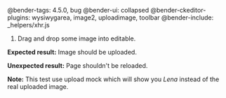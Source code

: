 @bender-tags: 4.5.0, bug
@bender-ui: collapsed
@bender-ckeditor-plugins: wysiwygarea, image2, uploadimage, toolbar
@bender-include: _helpers/xhr.js

1. Drag and drop some image into editable.

**Expected result:** Image should be uploaded.

**Unexpected result:** Page shouldn't be reloaded.

**Note:** This test use upload mock which will show you *Lena* instead of the real uploaded image.
